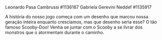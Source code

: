 Leonardo Pasa Cambrussi #1136187
Gabriela Gerevini Neddef #1135917

A história do nosso jogo começa com um desenho que marcou nossa geração inteira enquanto crescíamos, mas que desenho seria esse? O tão famoso Scooby-Doo! Venha se juntar com o Scooby a se livrar dos monstros que o atormentam durante o caminho.
